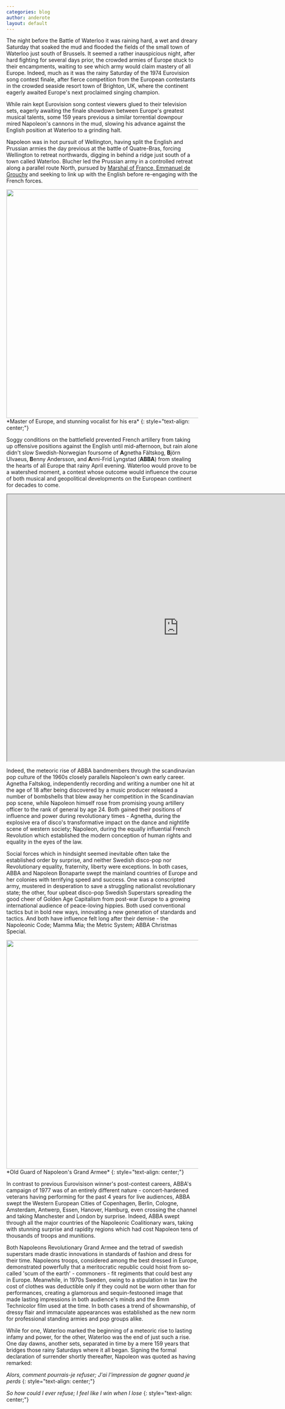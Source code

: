 ```yaml
---
categories: blog
author: anderote
layout: default
---
```


The night before the Battle of Waterloo it was raining hard, a wet and dreary Saturday that soaked the mud and flooded the fields of the small town of Waterloo just south of Brussels. It seemed a rather inauspicious night, after hard fighting for several days prior, the crowded armies of Europe stuck to their encampments, waiting to see which army would claim mastery of all Europe. Indeed, much as it was the rainy Saturday of the 1974 Eurovision song contest finale, after fierce competition from the European contestants in the crowded seaside resort town of Brighton, UK, where the continent eagerly awaited Europe's next proclaimed singing champion.


While rain kept Eurovision song contest viewers glued to their television sets, eagerly awaiting the finale showdown between Europe's greatest musical talents, some 159 years previous a similar torrential downpour mired Napoleon's cannons in the mud, slowing his advance against the English position at Waterloo to a grinding halt.

Napoleon was in hot pursuit of Wellington, having split the English and Prussian armies the day previous at the battle of Quatre-Bras, forcing Wellington to retreat northwards, digging in behind a ridge just south of a town called Waterloo. Blucher led the Prussian army in a controlled retreat along a parallel route North, pursued by [Marshal of France, Emmanuel de Grouchy](https://en.wikipedia.org/wiki/Emmanuel_de_Grouchy,_marquis_de_Grouchy) and seeking to link up with the English before re-engaging with the French forces. 

<center>
	<img src="../../images/post-resources/napoleon.jpg" width="600" align="center">
</center>
*Master of Europe, and stunning vocalist for his era*
{: style="text-align: center;"}

Soggy conditions on the battlefield prevented French artillery from taking up offensive positions against the English until mid-afternoon, but rain alone didn't slow Swedish-Norwegian foursome of **A**gnetha Fältskog, **B**jörn Ulvaeus, **B**enny Andersson, and **A**nni-Frid Lyngstad (**ABBA**) from stealing the hearts of all Europe that rainy April evening. Waterloo would prove to be a watershed moment, a contest whose outcome would influence the course of both musical and geopolitical developments on the European continent for decades to come. 


<iframe title = "A map I made of the Battle of Waterloo, you can click most items to read a description of individual units or significant movements in the battle (marked by lines)" src="https://www.google.com/maps/d/embed?mid=1Pvv93u4tHfzjckG2TQHQtkU-oFM" width="900" height="700"></iframe>


Indeed, the meteoric rise of ABBA bandmembers through the scandinavian pop culture of the 1960s closely parallels Napoleon's own early career. Agnetha Faltskog, independently recording and writing a number one hit at the age of 18 after being discovered by a music producer released a number of bombshells that blew away her competition in the Scandinavian pop scene, while Napoleon himself rose from promising young artillery officer to the rank of general by age 24. Both gained their positions of influence and power during revolutionary times - Agnetha, during the explosive era of disco's transformative impact on the dance and nightlife scene of western society; Napoleon, during the equally influential French Revolution which established the modern conception of human rights and equality in the eyes of the law. 


Social forces which in hindsight seemed inevitable often take the established order by surprise, and neither Swedish disco-pop nor Revolutionary equality, fraternity, liberty were exceptions. In both cases, ABBA and Napoleon Bonaparte swept the mainland countries of Europe and her colonies with terrifying speed and success. One was a conscripted army, mustered in desperation to save a struggling nationalist revolutionary state; the other, four upbeat disco-pop Swedish Superstars spreading the good cheer of Golden Age Capitalism from post-war Europe to a growing international audience of peace-loving hippies. Both used conventional tactics but in bold new ways, innovating a new generation of standards and tactics. And both have influence felt long after their demise - the Napoleonic Code; Mamma Mia; the Metric System; ABBA Christmas Special.

<center>
	<img src="../../images/post-resources/ABBA.jpg" width="600" align="center">
</center>
*Old Guard of Napoleon's Grand Armee*
{: style="text-align: center;"}

In contrast to previous Eurovisison winner's post-contest careers, ABBA's campaign of 1977 was of an entirely different nature - concert-hardened veterans having performing for the past 4 years for live audiences, ABBA swept the Western European Cities of Copenhagen, Berlin, Cologne, Amsterdam, Antwerp, Essen, Hanover, Hamburg, even crossing the channel and taking Manchester and London by surprise. Indeed, ABBA swept through all the major countries of the Napoleonic Coalitionary wars, taking with stunning surprise and rapidity regions which had cost Napoleon tens of thousands of troops and munitions. 

Both Napoleons Revolutionary Grand Armee and the tetrad of swedish superstars made drastic innovations in standards of fashion and dress for their time. Napoleons troops, considered among the best dressed in Europe, demonstrated powerfully that a meritocratic republic could hoist from so-called 'scum of the earth' - commoners - fit regiments that could best any in Europe. Meanwhile, in 1970s Sweden, owing to a stipulation in tax law the cost of clothes was deductible only if they could not be worn other than for performances, creating a glamorous and sequin-festooned image that made lasting impressions in both audience's minds and the 8mm Technicolor film used at the time. In both cases a trend of showmanship, of dressy flair and immaculate appearances was established as the new norm for professional standing armies and pop groups alike. 

While for one, Waterloo marked the beginning of a meteoric rise to lasting infamy and power, for the other, Waterloo was the end of just such a rise. One day dawns, another sets, separated in time by a mere 159 years that bridges those rainy Saturdays where it all began. Signing the formal declaration of surrender shortly thereafter, Napoleon was quoted as having remarked:

*Alors, comment pourrais-je refuser;
J'ai l'impression de gagner quand je perds*
{: style="text-align: center;"}

*So how could I ever refuse; 
I feel like I win when I lose*
{: style="text-align: center;"}